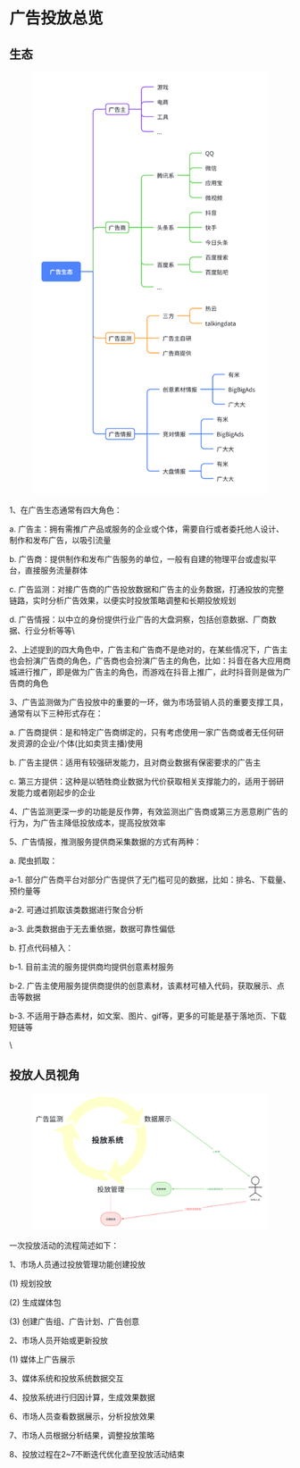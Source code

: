 # 广告投放总览



## 生态

<figure><img src="../../../.gitbook/assets/image (1).png" alt=""><figcaption></figcaption></figure>

1、在广告生态通常有四大角色：

a. 广告主：拥有需推广产品或服务的企业或个体，需要自行或者委托他人设计、制作和发布广告，以吸引流量

b. 广告商：提供制作和发布广告服务的单位，一般有自建的物理平台或虚拟平台，直接服务流量群体

c. 广告监测：对接广告商的广告投放数据和广告主的业务数据，打通投放的完整链路，实时分析广告效果，以便实时投放策略调整和长期投放规划

d. 广告情报：以中立的身份提供行业广告的大盘洞察，包括创意数据、厂商数据、行业分析等等\


2、上述提到的四大角色中，广告主和广告商不是绝对的，在某些情况下，广告主也会扮演广告商的角色，广告商也会扮演广告主的角色，比如：抖音在各大应用商城进行推广，即是做为广告主的角色，而游戏在抖音上推广，此时抖音则是做为广告商的角色



3、广告监测做为广告投放中的重要的一环，做为市场营销人员的重要支撑工具，通常有以下三种形式存在：

&#x20;      a. 广告商提供：是和特定广告商绑定的，只有考虑使用一家广告商或者无任何研发资源的企业/个体(比如卖货主播)使用

&#x20;      b. 广告主提供：适用有较强研发能力，且对商业数据有保密要求的广告主

&#x20;      c. 第三方提供：这种是以牺牲商业数据为代价获取相关支撑能力的，适用于弱研发能力或者刚起步的企业



4、广告监测更深一步的功能是反作弊，有效监测出广告商或第三方恶意刷广告的行为，为广告主降低投放成本，提高投放效率



5、广告情报，推测服务提供商采集数据的方式有两种：

&#x20;      a. 爬虫抓取：

&#x20;               a-1. 部分广告商平台对部分广告提供了无门槛可见的数据，比如：排名、下载量、预约量等

&#x20;               a-2. 可通过抓取该类数据进行聚合分析

&#x20;               a-3. 此类数据由于无去重依据，数据可靠性偏低

&#x20;      b. 打点代码植入：

&#x20;               b-1. 目前主流的服务提供商均提供创意素材服务

&#x20;               b-2. 广告主使用服务提供商提供的创意素材，该素材可植入代码，获取展示、点击等数据

&#x20;               b-3. 不适用于静态素材，如文案、图片、gif等，更多的可能是基于落地页、下载短链等

\


## 投放人员视角

<figure><img src="../../../.gitbook/assets/image (1) (1).png" alt=""><figcaption></figcaption></figure>

一次投放活动的流程简述如下：

1、市场人员通过投放管理功能创建投放

&#x20;     (1) 规划投放

&#x20;     (2) 生成媒体包

&#x20;     (3) 创建广告组、广告计划、广告创意

2、市场人员开始或更新投放

&#x20;     (1) 媒体上广告展示

3、媒体系统和投放系统数据交互

4、投放系统进行归因计算，生成效果数据

6、市场人员查看数据展示，分析投放效果

7、市场人员根据分析结果，调整投放策略

8、投放过程在2\~7不断迭代优化直至投放活动结束
